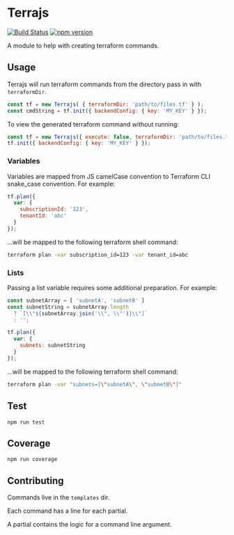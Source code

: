 # Terrajs

[![Build Status](https://travis-ci.org/CDA0/terrajs.svg?branch=master)](https://travis-ci.org/CDA0/terrajs)
[![npm version](https://badge.fury.io/js/%40cda0%2Fterrajs.svg)](https://badge.fury.io/js/%40cda0%2Fterrajs)

A module to help with creating terraform commands.

## Usage

Terrajs will run terraform commands from the directory pass in with `terraformDir`.

```js
const tf = new Terrajs( { terraformDir: 'path/to/files.tf' } );
const cmdString = tf.init({ backendConfig: { key: 'MY_KEY' } });
```

To view the generated terraform command without running:

```js
const tf = new Terrajs({ execute: false, terraformDir: 'path/to/files.tf' });
tf.init({ backendConfig: { key: 'MY_KEY' } });
```

### Variables

Variables are mapped from JS camelCase convention to Terraform CLI snake_case convention. For example:

```js
tf.plan({
  var: {
    subscriptionId: '123',
    tenantId: 'abc'
  }
});
```

...will be mapped to the following terraform shell command:

```bash
terraform plan -var subscription_id=123 -var tenant_id=abc
```

### Lists

Passing a list variable requires some additional preparation. For example:

```js
const subnetArray = [ 'subnetA', 'subnetB' ]
const subnetString = subnetArray.length
  ? `[\\"${subnetArray.join('\\", \\"')}\\"]`
  : '';

tf.plan({
  var: {
    subnets: subnetString
  }
});
```

...will be mapped to the following terraform shell command:

```bash
terraform plan -var "subnets=[\"subnetA\", \"subnetB\"]"
```

## Test

`npm run test`

## Coverage

`npm run coverage`

## Contributing

Commands live in the `templates` dir.

Each command has a line for each partial.

A partial contains the logic for a command line argument.
